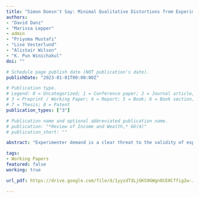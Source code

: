 ```yaml
---
title: "Simon Doesn't Say: Minimal Qualitative Distortions from Experimenter Demand"
authors:
- "David Danz"
- "Marissa Lepper"
- admin
- "Priyoma Mustafi"
- "Lise Vesterlund"
- "Alistair Wilson"
- "K. Pun Winichakul"
doi: ""

# Schedule page publish date (NOT publication's date).
publishDate: "2023-01-01T00:00:00Z"

# Publication type.
# Legend: 0 = Uncategorized; 1 = Conference paper; 2 = Journal article;
# 3 = Preprint / Working Paper; 4 = Report; 5 = Book; 6 = Book section;
# 7 = Thesis; 8 = Patent
publication_types: ["3"]

# Publication name and optional abbreviated publication name.
# publication: "*Review of Income and Wealth,* 66(4)"
# publication_short: ""

abstract: "Experimenter demand is a clear threat to the validity of experimental results. To understand the extent of this threat for lab studies, we apply the quantitative framework from deQuidt et. al 2018 to explore whether experimenter demand can generate flawed qualitative inference in experimental studies,  using four classic behavioral findings. In these four settings, we examine the extent to which demand can alter the nature of a comparative-static conclusion, a stronger test of the potential distortions resulting from experimenter demand. Starting with the laboratory population, we demonstrate that even in a stark environment with deliberate researcher attempts to manipulate participant behavior, quantitative effects are small, and experimenter demand effects are not large enough to impact the core qualitative inferences in our four experimental comparisons. This result is then extended to two commonly used online populations, Prolific and mTurk--which show larger quantitative demand effects, but again, not large enough to alter the qualitative conclusions."

tags:
- Working Papers
featured: false
working: true

url_pdf: https://drive.google.com/file/d/1yyzdTdLjGKS9GWgn0CE0Cffig2w-J2JM/view

---
```

